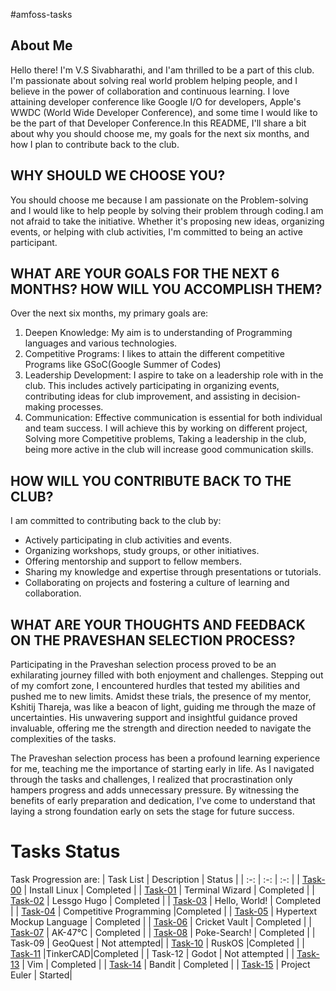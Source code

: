 #amfoss-tasks

## About Me
Hello there! I'm V.S Sivabharathi, and I'am thrilled to be a part of this club. I'm passionate about solving real world problem helping people, and I believe in the power of collaboration and continuous learning. I love attaining developer conference like Google I/O for developers, Apple's WWDC (World Wide Developer Conference), and some time I would like to be the part of that Developer Conference.In this README, I'll share a bit about why you should choose me, my goals for the next six months, and how I plan to contribute back to the club. 

## WHY SHOULD WE CHOOSE YOU?
You should choose me because I am passionate on the Problem-solving and I would like to help people by solving their problem through coding.I am not afraid to take the initiative. Whether it's proposing new ideas, organizing events, or helping with club activities, I'm committed to being an active participant.

## WHAT ARE YOUR GOALS FOR THE NEXT 6 MONTHS? HOW WILL YOU ACCOMPLISH THEM?
Over the next six months, my primary goals are:
1. Deepen Knowledge: My aim is to understanding of Programming languages and various technologies.
2. Competitive Programs: I likes to attain the different competitive Programs like GSoC(Google Summer of Codes)
3. Leadership Development: I aspire to take on a leadership role with in the club. This includes actively participating in organizing events, contributing ideas for club improvement, and assisting in decision-making processes.
4. Communication: Effective communication is essential for both individual and team success.
I will achieve this by working on different project, Solving more Competitive problems, Taking a leadership in the club, being more active in the club will increase good communication skills.

## HOW WILL YOU CONTRIBUTE BACK TO THE CLUB?
I am committed to contributing back to the club by:
- Actively participating in club activities and events.
- Organizing workshops, study groups, or other initiatives.
- Offering mentorship and support to fellow members.
- Sharing my knowledge and expertise through presentations or tutorials.
- Collaborating on projects and fostering a culture of learning and collaboration.


## WHAT ARE YOUR THOUGHTS AND FEEDBACK ON THE PRAVESHAN SELECTION PROCESS?
Participating in the Praveshan selection process proved to be an exhilarating journey filled with both enjoyment and challenges. Stepping out of my comfort zone, I encountered hurdles that tested my abilities and pushed me to new limits. Amidst these trials, the presence of my mentor, Kshitij Thareja, was like a beacon of light, guiding me through the maze of uncertainties. His unwavering support and insightful guidance proved invaluable, offering me the strength and direction needed to navigate the complexities of the tasks.

The Praveshan selection process has been a profound learning experience for me, teaching me the importance of starting early in life. As I navigated through the tasks and challenges, I realized that procrastination only hampers progress and adds unnecessary pressure. By witnessing the benefits of early preparation and dedication, I've come to understand that laying a strong foundation early on sets the stage for future success.


# Tasks Status
Task Progression are:
| Task List | Description | Status |
| :-:       | :-:         | :-:    |
| [Task-00](https://github.com/vssivabharathi/amfoss-tasks/tree/main/task-00)   | Install Linux | Completed |
| [Task-01](https://github.com/vssivabharathi/amfoss-tasks/tree/main/task-01)   | Terminal Wizard | Completed |
| [Task-02](https://github.com/vssivabharathi/amfoss-tasks/tree/main/task-02)   | Lessgo Hugo | Completed |
| [Task-03](https://github.com/vssivabharathi/amfoss-tasks/tree/main/task-03)   | Hello, World! | Completed |
| [Task-04](https://github.com/vssivabharathi/amfoss-tasks/tree/main/task-04)   | Competitive Programming  |Completed |
| [Task-05](https://github.com/vssivabharathi/amfoss-tasks/tree/main/task-05)   | Hypertext Mockup Language | Completed |
| [Task-06](https://github.com/vssivabharathi/amfoss-tasks/tree/main/task-06)   | Cricket Vault | Completed |
| [Task-07](https://github.com/vssivabharathi/amfoss-tasks/tree/main/task-07)   | AK-47℃ | Completed |
| [Task-08](https://github.com/vssivabharathi/amfoss-tasks/tree/main/task-08)   | Poke-Search! | Completed |
| Task-09   | GeoQuest | Not attempted|
| [Task-10](https://github.com/vssivabharathi/amfoss-tasks/tree/main/task-10)   |  RuskOS |Completed |
| [Task-11](https://github.com/vssivabharathi/amfoss-tasks/tree/main/task-11)   |TinkerCAD|Completed |
| Task-12   | Godot | Not attempted |
| [Task-13](https://github.com/vssivabharathi/amfoss-tasks/tree/main/task-13)   | Vim | Completed |
| [Task-14](https://github.com/vssivabharathi/amfoss-tasks/tree/main/task-14)   | Bandit | Completed |
| [Task-15](https://github.com/vssivabharathi/amfoss-tasks/tree/main/task-15)   | Project Euler | Started|
